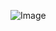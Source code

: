 ![Image](https://github.com/asdacdsfca/cse15l-lab-reports/Screen%20Shot%202022-09-26%20at%2020.15.12.png)


